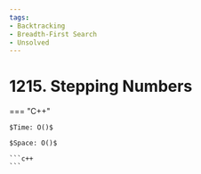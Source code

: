 ```yaml
---
tags:
- Backtracking
- Breadth-First Search
- Unsolved
---
```



# 1215. Stepping Numbers

=== "C++"

    $Time: O()$

    $Space: O()$

    ```c++
    ```
